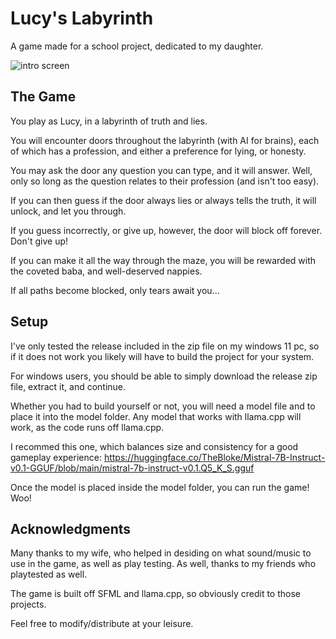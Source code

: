 # Lucy's Labyrinth

A game made for a school project, dedicated to my daughter.


![intro screen]([https://github.com/MorganRO8/Lucys_Labyrinth/blob/master/textures/startup_screen.png?raw=true])


## The Game

You play as Lucy, in a labyrinth of truth and lies.

You will encounter doors throughout the labyrinth (with AI for brains), each of which has a profession, and either a preference for lying, or honesty.

You may ask the door any question you can type, and it will answer. Well, only so long as the question relates to their profession (and isn't too easy).

If you can then guess if the door always lies or always tells the truth, it will unlock, and let you through.

If you guess incorrectly, or give up, however, the door will block off forever. Don't give up!

If you can make it all the way through the maze, you will be rewarded with the coveted baba, and well-deserved nappies.

If all paths become blocked, only tears await you...


## Setup

I've only tested the release included in the zip file on my windows 11 pc, so if it does not work you likely will have to build the project for your system.

For windows users, you should be able to simply download the release zip file, extract it, and continue.

Whether you had to build yourself or not, you will need a model file and to place it into the model folder. Any model that works with llama.cpp will work, as the code runs off llama.cpp.

I recommed this one, which balances size and consistency for a good gameplay experience: https://huggingface.co/TheBloke/Mistral-7B-Instruct-v0.1-GGUF/blob/main/mistral-7b-instruct-v0.1.Q5_K_S.gguf

Once the model is placed inside the model folder, you can run the game! Woo!


## Acknowledgments

Many thanks to my wife, who helped in desiding on what sound/music to use in the game, as well as play testing. As well, thanks to my friends who playtested as well.

The game is built off SFML and llama.cpp, so obviously credit to those projects.

Feel free to modify/distribute at your leisure.
